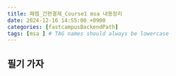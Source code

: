 ```yaml
---
title: 패캠_간편결제_Course1 msa 내용정리
date: 2024-12-16 14:55:00 +0900
categories: [fastcampusBackendPath]
tags: [msa ] # TAG names should always be lowercase
---
```


## 필기 가자
